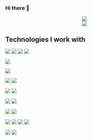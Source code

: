 ### Hi there 👋

<p align="center">
<img align="center" src="https://github-readme-stats.vercel.app/api?username=nataliamoran&theme=dark&show_icons=true&hide=contribs,prs">
</br>
<img align="center" src="https://github-readme-stats.vercel.app/api/top-langs/?username=nataliamoran&layout=compact&theme=dark">
</p>


## Technologies I work with
![](https://img.shields.io/badge/python-%2314354C.svg?style=for-the-badge&logo=python&logoColor=white) ![](https://img.shields.io/badge/django-%23092E20.svg?style=for-the-badge&logo=django&logoColor=white) ![](https://img.shields.io/badge/flask-%23000.svg?style=for-the-badge&logo=flask&logoColor=white) ![](https://img.shields.io/badge/pandas-%23150458.svg?style=for-the-badge&logo=pandas&logoColor=white) 

![](https://img.shields.io/badge/java-%23ED8B00.svg?style=for-the-badge&logo=java&logoColor=white) 

![](https://img.shields.io/badge/C-00599C?style=for-the-badge&logo=c&logoColor=white)

![](https://img.shields.io/badge/Ruby-CC342D.svg?style=for-the-badge&logo=Ruby&logoColor=white) ![](https://img.shields.io/badge/Ruby_on_Rails-CC0000?style=for-the-badge&logo=ruby-on-rails&logoColor=white)

![](https://img.shields.io/badge/JavaScript-323330?style=for-the-badge&logo=javascript&logoColor=F7DF1E) ![](https://img.shields.io/badge/-ReactJs-61DAFB?style=for-the-badge&logo=react&logoColor=white) 

![](https://img.shields.io/badge/Dart-0175C2?style=for-the-badge&logo=dart&logoColor=white) ![](https://img.shields.io/badge/-Flutter-0553B1?style=for-the-badge&logo=flutter&logoColor=white)


![](https://img.shields.io/badge/-Haskell-5e5086?style=for-the-badge&logo=Haskell&logoColor=white)  ![](https://img.shields.io/badge/-Racket-9f1d20?style=for-the-badge&logo=Racket&logoColor=white) 

![](https://img.shields.io/badge/postgres-%23316192.svg?style=for-the-badge&logo=postgresql&logoColor=white) ![](https://img.shields.io/badge/mysql-%2300f.svg?style=for-the-badge&logo=mysql&logoColor=white) ![](https://img.shields.io/badge/redis-%23DD0031.svg?style=for-the-badge&logo=redis&logoColor=white) ![](https://img.shields.io/badge/MongoDB-%234ea94b.svg?style=for-the-badge&logo=mongodb&logoColor=white)

![](https://img.shields.io/badge/githubactions-%232671E5.svg?style=for-the-badge&logo=githubactions&logoColor=white) ![](https://img.shields.io/badge/docker-%230db7ed.svg?style=for-the-badge&logo=docker&logoColor=white)

<!--
**nataliamoran/nataliamoran** is a ✨ _special_ ✨ repository because its `README.md` (this file) appears on your GitHub profile.

Here are some ideas to get you started:

- 🔭 I’m currently working on ...
- 🌱 I’m currently learning ...
- 👯 I’m looking to collaborate on ...
- 🤔 I’m looking for help with ...
- 💬 Ask me about ...
- 📫 How to reach me: ...
- 😄 Pronouns: ...
- ⚡ Fun fact: ...
-->
